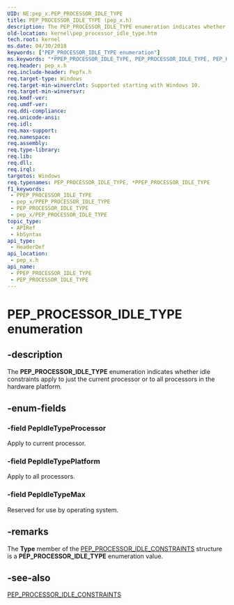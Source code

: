 ```yaml
---
UID: NE:pep_x.PEP_PROCESSOR_IDLE_TYPE
title: PEP_PROCESSOR_IDLE_TYPE (pep_x.h)
description: The PEP_PROCESSOR_IDLE_TYPE enumeration indicates whether idle constraints apply to just the current processor or to all processors in the hardware platform.
old-location: kernel\pep_processor_idle_type.htm
tech.root: kernel
ms.date: 04/30/2018
keywords: ["PEP_PROCESSOR_IDLE_TYPE enumeration"]
ms.keywords: "*PPEP_PROCESSOR_IDLE_TYPE, PEP_PROCESSOR_IDLE_TYPE, PEP_PROCESSOR_IDLE_TYPE enumeration [Kernel-Mode Driver Architecture], PepIdleTypeMax, PepIdleTypePlatform, PepIdleTypeProcessor, kernel.pep_processor_idle_type, pep_x/PEP_PROCESSOR_IDLE_TYPE, pep_x/PepIdleTypeMax, pep_x/PepIdleTypePlatform, pep_x/PepIdleTypeProcessor"
req.header: pep_x.h
req.include-header: Pepfx.h
req.target-type: Windows
req.target-min-winverclnt: Supported starting with Windows 10.
req.target-min-winversvr: 
req.kmdf-ver: 
req.umdf-ver: 
req.ddi-compliance: 
req.unicode-ansi: 
req.idl: 
req.max-support: 
req.namespace: 
req.assembly: 
req.type-library: 
req.lib: 
req.dll: 
req.irql: 
targetos: Windows
req.typenames: PEP_PROCESSOR_IDLE_TYPE, *PPEP_PROCESSOR_IDLE_TYPE
f1_keywords:
 - PPEP_PROCESSOR_IDLE_TYPE
 - pep_x/PPEP_PROCESSOR_IDLE_TYPE
 - PEP_PROCESSOR_IDLE_TYPE
 - pep_x/PEP_PROCESSOR_IDLE_TYPE
topic_type:
 - APIRef
 - kbSyntax
api_type:
 - HeaderDef
api_location:
 - pep_x.h
api_name:
 - PPEP_PROCESSOR_IDLE_TYPE
 - PEP_PROCESSOR_IDLE_TYPE
---
```


# PEP_PROCESSOR_IDLE_TYPE enumeration


## -description

The <b>PEP_PROCESSOR_IDLE_TYPE</b> enumeration indicates whether idle constraints apply to just the current processor or to all processors in the hardware platform.

## -enum-fields

### -field PepIdleTypeProcessor

Apply to current processor.

### -field PepIdleTypePlatform

Apply to all processors.

### -field PepIdleTypeMax

Reserved for use by operating system.

## -remarks

The <b>Type</b> member of the <a href="/windows-hardware/drivers/ddi/pep_x/ns-pep_x-_pep_processor_idle_constraints">PEP_PROCESSOR_IDLE_CONSTRAINTS</a> structure is a <b>PEP_PROCESSOR_IDLE_TYPE</b> enumeration value.

## -see-also

<a href="/windows-hardware/drivers/ddi/pep_x/ns-pep_x-_pep_processor_idle_constraints">PEP_PROCESSOR_IDLE_CONSTRAINTS</a>

